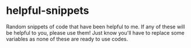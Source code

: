 # helpful-snippets
Random snippets of code that have been helpful to me.
If any of these will be helpful to you, please use them!
Just know you'll have to replace some variables as none
of these are ready to use codes.
